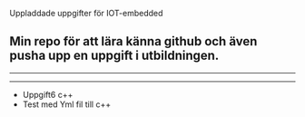 Uppladdade uppgifter för IOT-embedded 

## Min repo för att lära känna github och även pusha upp en uppgift i utbildningen.

---
---
- Uppgift6 c++
- Test med Yml fil till c++

